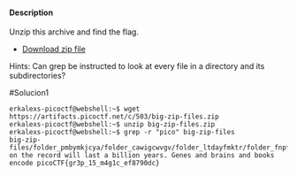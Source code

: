 #### Description

Unzip this archive and find the flag.

- [Download zip file](https://artifacts.picoctf.net/c/503/big-zip-files.zip)

Hints:
Can grep be instructed to look at every file in a directory and its subdirectories?

#Solucion1 
```
erkalexs-picoctf@webshell:~$ wget https://artifacts.picoctf.net/c/503/big-zip-files.zip
erkalexs-picoctf@webshell:~$ unzip big-zip-files.zip
erkalexs-picoctf@webshell:~$ grep -r "pico" big-zip-files
big-zip-files/folder_pmbymkjcya/folder_cawigcwvgv/folder_ltdayfmktr/folder_fnpfclfyee/whzxrpivpqld.txt:information on the record will last a billion years. Genes and brains and books encode picoCTF{gr3p_15_m4g1c_ef8790dc}
```
